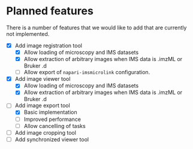 # Planned features

There is a number of features that we would like to add that are currently not implemented.

- [x] Add image registration tool
    * [x] Allow loading of microscopy and IMS datasets
    * [x] Allow extraction of arbitrary images when IMS data is .imzML or Bruker .d
    * [ ] Allow export of `napari-imsmicrolink` configuration.
- [x] Add image viewer tool
    * [x] Allow loading of microscopy and IMS datasets
    * [x] Allow extraction of arbitrary images when IMS data is .imzML or Bruker .d
- [ ] Add image export tool
    * [x] Basic implementation
    * [ ] Improved performance
    * [ ] Allow cancelling of tasks
- [ ] Add image cropping tool
- [ ] Add synchronized viewer tool